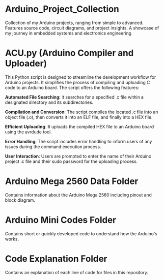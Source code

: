 # Arduino_Project_Collection
Collection of my Arduino projects, ranging from simple to advanced. Features source code, circuit diagrams, and project insights. A showcase of my journey in embedded systems and electronics engineering.

# **ACU.py (Arduino Compiler and Uploader)**

This Python script is designed to streamline the development workflow for Arduino projects. It simplifies the process of compiling and uploading C code to an Arduino board. 
The script offers the following features:

**Automated File Searching**: It searches for a specified .c file within a designated directory and its subdirectories.

**Compilation and Conversion**: The script compiles the located .c file into an object file (.o), then converts it into an ELF file, and finally into a HEX file.

**Efficient Uploading**: It uploads the compiled HEX file to an Arduino board using the avrdude tool.

**Error Handling**: The script includes error handling to inform users of any issues during the command execution process.

**User Interaction**: Users are prompted to enter the name of their Arduino project .c file and their sudo password for the uploading process.

# **Arduino Mega 2560 Data Folder**

Contains information about the Arduino Mega 2560 including pinout and block diagram.

# **Arduino Mini Codes Folder**

Contains short or quickly developed code to understand how the Arduino's works.

# **Code Explanation Folder** 

Contains an explanation of each line of code for files in this repository.

